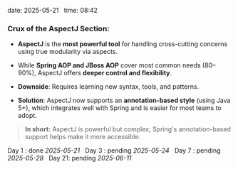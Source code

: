 date: 2025-05-21  
time: 08:42  

### **Crux of the AspectJ Section:**

- **AspectJ** is the **most powerful tool** for handling cross-cutting concerns using true modularity via aspects.
    
- While **Spring AOP and JBoss AOP** cover most common needs (80–90%), AspectJ offers **deeper control and flexibility**.
    
- **Downside**: Requires learning new syntax, tools, and patterns.
    
- **Solution**: AspectJ now supports an **annotation-based style** (using Java 5+), which integrates well with Spring and is easier for most teams to adopt.
    

> **In short:** AspectJ is powerful but complex; Spring's annotation-based support helps make it more accessible.


Day 1 : done *2025-05-21*  
Day 3 : pending *2025-05-24*  
Day 7 : pending *2025-05-28*  
Day 21: pending *2025-06-11*